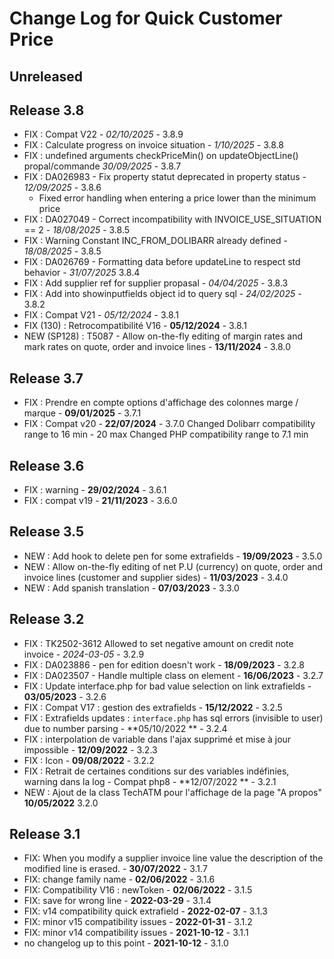 # Change Log for Quick Customer Price

## Unreleased

## Release 3.8
- FIX : Compat V22 - *02/10/2025* - 3.8.9
- FIX : Calculate progress on invoice situation - *1/10/2025* - 3.8.8
- FIX : undefined arguments checkPriceMin() on updateObjectLine() propal/commande *30/09/2025* - 3.8.7
- FIX : DA026983 - Fix property statut deprecated in property status - *12/09/2025* - 3.8.6
  + Fixed error handling when entering a price lower than the minimum price
- FIX : DA027049 - Correct incompatibility with INVOICE_USE_SITUATION == 2 - *18/08/2025* - 3.8.5
- FIX : Warning Constant INC_FROM_DOLIBARR already defined - *18/08/2025* - 3.8.5
- FIX : DA026769 - Formatting data before updateLine to respect std behavior - *31/07/2025* 3.8.4
- FIX : Add supplier ref for supplier propasal - *04/04/2025* - 3.8.3
- FIX : Add into showinputfields object id to query sql - *24/02/2025* - 3.8.2
- FIX : Compat V21 - *05/12/2024* - 3.8.1
- FIX (130) : Retrocompatibilité V16 - **05/12/2024** - 3.8.1
- NEW (SP128) : T5087 - Allow on-the-fly editing of margin rates and mark rates on quote, order and invoice lines - **13/11/2024** - 3.8.0

## Release 3.7

- FIX : Prendre en compte options d'affichage des colonnes marge / marque -
  **09/01/2025** - 3.7.1
- FIX : Compat v20 - **22/07/2024** - 3.7.0
  Changed Dolibarr compatibility range to 16 min - 20 max
  Changed PHP compatibility range to 7.1 min

## Release 3.6

- FIX : warning - **29/02/2024** - 3.6.1
- FIX : compat v19 - **21/11/2023** - 3.6.0

## Release 3.5

- NEW : Add hook to delete pen for some extrafields - **19/09/2023** - 3.5.0
- NEW : Allow on-the-fly editing of net P.U (currency) on quote, order and invoice lines (customer and supplier sides) -
  **11/03/2023** - 3.4.0
- NEW : Add spanish translation - **07/03/2023** - 3.3.0

## Release 3.2

- FIX : TK2502-3612 Allowed to set negative amount on credit note invoice - *2024-03-05* - 3.2.9
- FIX : DA023886 - pen for edition doesn't work - **18/09/2023** - 3.2.8
- FIX : DA023507 - Handle multiple class on element - **16/06/2023** - 3.2.7
- FIX : Update interface.php for bad value selection on link extrafields - **03/05/2023** - 3.2.6
- FIX : Compat V17 : gestion des extrafields - **15/12/2022** - 3.2.5
- FIX : Extrafields updates : `interface.php` has sql errors (invisible to user) due to number parsing - **05/10/2022
  ** - 3.2.4
- FIX : interpolation de variable dans l'ajax supprimé et mise à jour impossible - **12/09/2022** - 3.2.3
- FIX : Icon - **09/08/2022** - 3.2.2
- FIX : Retrait de certaines conditions sur des variables indéfinies, warning dans la log - Compat php8 - **12/07/2022
  ** - 3.2.1
- NEW : Ajout de la class TechATM pour l'affichage de la page "A propos" **10/05/2022** 3.2.0

## Release 3.1

- FIX: When you modify a supplier invoice line value the description of the modified line is erased. - **30/07/2022** -
  3.1.7
- FIX: change family name - **02/06/2022** - 3.1.6
- FIX: Compatibility V16 : newToken - **02/06/2022** - 3.1.5
- FIX: save for wrong line - **2022-03-29** - 3.1.4
- FIX: v14 compatibility quick extrafield - **2022-02-07** - 3.1.3
- FIX: minor v15 compatibility issues - **2022-01-31** - 3.1.2
- FIX: minor v14 compatibility issues - **2021-10-12** - 3.1.1
- no changelog up to this point - **2021-10-12** - 3.1.0
